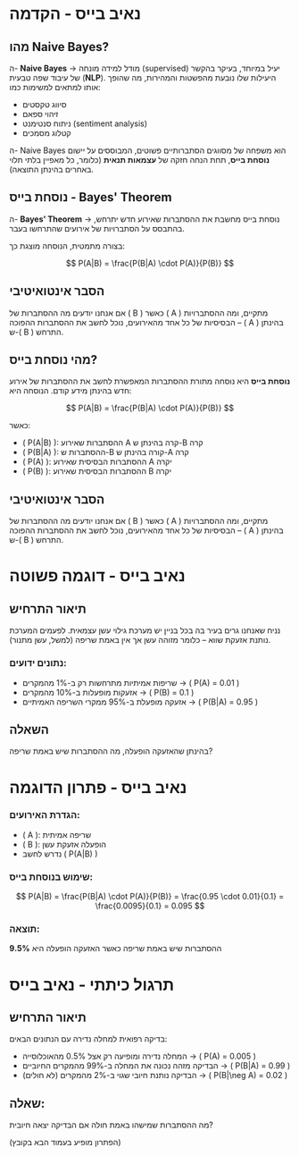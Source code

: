# נאיב בייס - הקדמה

## מהו Naive Bayes?

ה- **Naive Bayes** → מודל למידה מונחה (supervised) יעיל במיוחד, בעיקר בהקשר של עיבוד שפה טבעית (**NLP**). היעילות שלו נובעת מהפשטות והמהירות, מה שהופך אותו למתאים למשימות כמו:
- סיווג טקסטים
- זיהוי ספאם
- ניתוח סנטימנט (sentiment analysis)
- קטלוג מסמכים

ה- Naive Bayes הוא משפחה של מסווגים הסתברותיים פשוטים, המבוססים על יישום **נוסחת בייס**, תחת הנחה חזקה של **עצמאות תנאית** (כלומר, כל מאפיין בלתי תלוי באחרים בהינתן התוצאה).

## נוסחת בייס - Bayes' Theorem

ה- **Bayes' Theorem** → נוסחת בייס מחשבת את ההסתברות שאירוע חדש יתרחש, בהתבסס על הסתברויות של אירועים שהתרחשו בעבר.

בצורה מתמטית, הנוסחה מוצגת כך:

$$
P(A|B) = \frac{P(B|A) \cdot P(A)}{P(B)}
$$

## הסבר אינטואיטיבי

אם אנחנו יודעים מה ההסתברות של \( B \) כאשר \( A \) מתקיים, ומה ההסתברויות הבסיסיות של כל אחד מהאירועים, נוכל לחשב את ההסתברות ההפוכה – \( A \) בהינתן ש-\( B \) התרחש.



## מהי נוסחת בייס?

**נוסחת בייס** היא נוסחה מתורת ההסתברות המאפשרת לחשב את ההסתברות של אירוע חדש בהינתן מידע קודם. הנוסחה היא:

$$
P(A|B) = \frac{P(B|A) \cdot P(A)}{P(B)}
$$

כאשר:

- \( P(A|B) \): ההסתברות שאירוע A קרה בהינתן ש-B קרה
- \( P(B|A) \): ההסתברות ש-B קורה בהינתן ש-A קרה
- \( P(A) \): ההסתברות הבסיסית שאירוע A יקרה
- \( P(B) \): ההסתברות הבסיסית שאירוע B יקרה

## הסבר אינטואיטיבי

אם אנחנו יודעים מה ההסתברות של \( B \) כאשר \( A \) מתקיים, ומה ההסתברויות הבסיסיות של כל אחד מהאירועים, נוכל לחשב את ההסתברות ההפוכה – \( A \) בהינתן ש-\( B \) התרחש.

# נאיב בייס - דוגמה פשוטה

## תיאור התרחיש

נניח שאנחנו גרים בעיר בה בכל בניין יש מערכת גילוי עשן עצמאית. לפעמים המערכת נותנת אזעקת שווא – כלומר מזוהה עשן אך אין באמת שריפה (למשל, עשן מתנור).

### נתונים ידועים:
- שריפות אמיתיות מתרחשות רק ב-1% מהמקרים → \( P(A) = 0.01 \)
- אזעקות מופעלות ב-10% מהמקרים → \( P(B) = 0.1 \)
- אזעקה מופעלת ב-95% ממקרי השריפה האמיתיים → \( P(B|A) = 0.95 \)

## השאלה

בהינתן שהאזעקה הופעלה, מה ההסתברות שיש באמת שריפה?

# נאיב בייס - פתרון הדוגמה

### הגדרת האירועים:
- \( A \): שריפה אמיתית
- \( B \): הופעלה אזעקת עשן
- נדרש לחשב \( P(A|B) \)

### שימוש בנוסחת בייס:

$$
P(A|B) = \frac{P(B|A) \cdot P(A)}{P(B)} = \frac{0.95 \cdot 0.01}{0.1} = \frac{0.0095}{0.1} = 0.095
$$

### תוצאה:
ההסתברות שיש באמת שריפה כאשר האזעקה הופעלה היא **9.5%**

# תרגול כיתתי - נאיב בייס

## תיאור התרחיש

בדיקה רפואית למחלה נדירה עם הנתונים הבאים:

- המחלה נדירה ומופיעה רק אצל 0.5% מהאוכלוסייה → \( P(A) = 0.005 \)
- הבדיקה מזהה נכונה את המחלה ב-99% מהמקרים החיוביים → \( P(B|A) = 0.99 \)
- הבדיקה נותנת חיובי שגוי ב-2% מהמקרים (לא חולים) → \( P(B|\neg A) = 0.02 \)

## שאלה:
מה ההסתברות שמישהו באמת חולה אם הבדיקה יצאה חיובית?

(הפתרון מופיע בעמוד הבא בקובץ)

